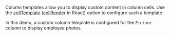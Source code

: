 Column templates allow you to display custom content in column cells. Use the [cellTemplate](/Documentation/ApiReference/UI_Widgets/dxDataGrid/Configuration/columns/#cellTemplate) ([cellRender](/Documentation/ApiReference/UI_Widgets/dxDataGrid/Configuration/columns/#cellRender) in React) option to configure such a template.

In this demo, a custom column template is configured for the `Picture` column to display employee photos.
